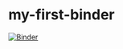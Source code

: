 # my-first-binder

[![Binder](https://mybinder.org/badge_logo.svg)](https://mybinder.org/v2/gh/samaid/my-first-binder/HEAD)
